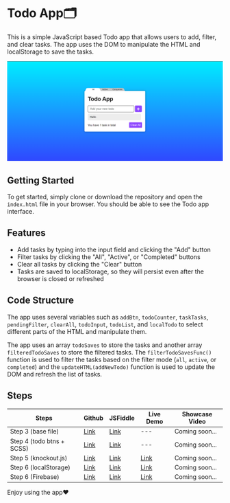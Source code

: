 <h1>Todo App🗂</h1>
<p>
    This is a simple JavaScript based Todo app that allows users to add, filter,
    and clear tasks. The app uses the DOM to manipulate the HTML and
    localStorage to save the tasks.
</p>
<img src="Assets/readme-img.png" alt="Todo-App-img" />
<h2>Getting Started</h2>
<p>
    To get started, simply clone or download the repository and open the
    <code>index.html</code> file in your browser. You should be able to see the
    Todo app interface.
</p>
<h2>Features</h2>
<ul>
    <li>
        Add tasks by typing into the input field and clicking the "Add" button
    </li>
    <li>
        Filter tasks by clicking the "All", "Active", or "Completed" buttons
    </li>
    <li>Clear all tasks by clicking the "Clear" button</li>
    <li>
        Tasks are saved to localStorage, so they will persist even after the
        browser is closed or refreshed
    </li>
</ul>
<h2>Code Structure</h2>
<p>
    The app uses several variables such as <code>addBtn</code>,
    <code>todoCounter</code>, <code>taskTasks</code>,
    <code>pendingFilter</code>, <code>clearAll</code>, <code>todoInput</code>,
    <code>todoList</code>, and <code>localTodo</code> to select different parts
    of the HTML and manipulate them.
</p>
<p>
    The app uses an array <code>todoSaves</code> to store the tasks and another
    array <code>filteredTodoSaves</code> to store the filtered tasks. The
    <code>filterTodoSavesFunc()</code> function is used to filter the tasks
    based on the filter mode (<code>all</code>, <code>active</code>, or
    <code>completed</code>) and the <code>updateHTML(addNewTodo)</code> function
    is used to update the DOM and refresh the list of tasks.
</p>
<h2>Steps</h2>
<table>
    <thead>
        <tr>
            <th>Steps</th>
            <th>Github</th>
            <th>JSFiddle</th>
            <th>Live Demo</th>
            <th>Showcase Video</th>
        </tr>
    </thead>
    <tbody>
        <tr>
            <td>Step 3 (base file)</td>
            <td><a href="https://github.com/Ali-Sdg90/Todo-App/tree/2471d1bfbd34de78b451684a90d3c6db4ac20350" target="_new">Link</a></td>
            <td><a href="https://jsfiddle.net/Ali_Sdg90/v60okbum/" target="_new">Link</a></td>
            <td>---</td>
            <td>Coming soon...</td>
        </tr>
        <tr>
            <td>Step 4 (todo btns + SCSS)</td>
            <td><a href="https://github.com/Ali-Sdg90/Todo-App" target="_new">Link</a></td>
            <td><a href="https://jsfiddle.net/Ali_Sdg90/k4Lwxare/" target="_new">Link</a></td>
            <td>---</td>
            <td>Coming soon...</td>
        </tr>
        <tr>
            <td>Step 5 (knockout.js)</td>
            <td><a href="https://github.com/Ali-Sdg90/Todo-App-KnockoutJS" target="_new">Link</a></td>
            <td><a href="https://jsfiddle.net/Ali_Sdg90/v7nac15g/4/" target="_new">Link</a></td>
            <td><a href="https://ali-sdg90.github.io/Todo-App-KnockoutJS/">Link</a></td>
            <td>Coming soon...</td>
        </tr>
        <tr>
            <td>Step 6 (localStorage)</td>
            <td><a href="https://github.com/Ali-Sdg90/Todo-App" target="_new">Link</a></td>
            <td><a href="https://jsfiddle.net/Ali_Sdg90/tz105ux4/1/" target="_new">Link</a></td>
            <td><a href="https://ali-sdg90.github.io/Todo-App/">Link</a></td>
            <td>Coming soon...</td>
        </tr>
        <tr>
            <td>Step 6 (Firebase)</td>
            <td><a href="https://github.com/Ali-Sdg90/Todo-App-Firebase" target="_new">Link</a></td>
            <td><a href="https://jsfiddle.net/Ali_Sdg90/bfLrwtxg/2/" target="_new">Link</a></td>
            <td><a href="https://ali-sdg9093-todo-app.web.app/">Link</a></td>
            <td>Coming soon...</td>
        </tr>
    </tbody>
</table>
<p>Enjoy using the app❤️</p>
